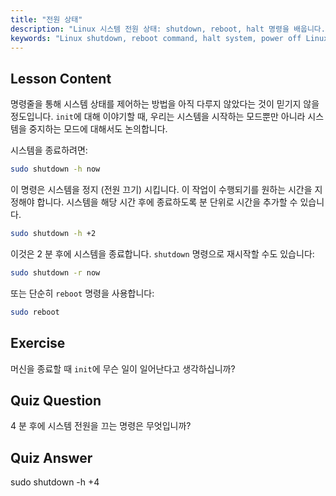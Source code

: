 ```yaml
---
title: "전원 상태"
description: "Linux 시스템 전원 상태: shutdown, reboot, halt 명령을 배웁니다. Linux 시스템을 안전하게 전원 끄거나 재시작하는 방법을 이해합니다. 필수 명령으로 시작하세요!"
keywords: "Linux shutdown, reboot command, halt system, power off Linux, Linux commands, beginner Linux, Linux tutorial, system states"
---
```


## Lesson Content

명령줄을 통해 시스템 상태를 제어하는 방법을 아직 다루지 않았다는 것이 믿기지 않을 정도입니다. `init`에 대해 이야기할 때, 우리는 시스템을 시작하는 모드뿐만 아니라 시스템을 중지하는 모드에 대해서도 논의합니다.

시스템을 종료하려면:

```bash
sudo shutdown -h now
```

이 명령은 시스템을 정지 (전원 끄기) 시킵니다. 이 작업이 수행되기를 원하는 시간을 지정해야 합니다. 시스템을 해당 시간 후에 종료하도록 분 단위로 시간을 추가할 수 있습니다.

```bash
sudo shutdown -h +2
```

이것은 2 분 후에 시스템을 종료합니다. `shutdown` 명령으로 재시작할 수도 있습니다:

```bash
sudo shutdown -r now
```

또는 단순히 `reboot` 명령을 사용합니다:

```bash
sudo reboot
```

## Exercise

머신을 종료할 때 `init`에 무슨 일이 일어난다고 생각하십니까?

## Quiz Question

4 분 후에 시스템 전원을 끄는 명령은 무엇입니까?

## Quiz Answer

sudo shutdown -h +4
